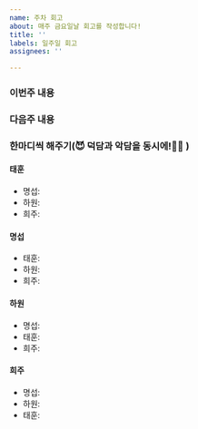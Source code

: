 ```yaml
---
name: 주차 회고
about: 매주 금요일날 회고를 작성합니다!
title: ''
labels: 일주일 회고
assignees: ''

---
```


### 이번주 내용


### 다음주 내용


### 한마디씩 해주기(😈 덕담과 악담을 동시에!👼🏻 )
#### 태훈

- 명섭: 
- 하원:
- 희주: 

#### 명섭

- 태훈: 
- 하원: 
- 희주: 

#### 하원

- 명섭: 
- 태훈: 
- 희주: 

#### 희주

- 명섭: 
- 하원: 
- 태훈:
